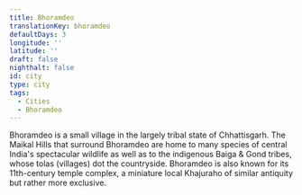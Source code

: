 ```yaml
---
title: Bhoramdeo
translationKey: bhoramdeo
defaultDays: 3
longitude: ''
latitude: ''
draft: false
nighthalt: false
id: city
type: city
tags:
  - Cities
  - Bhoramdeo
---
```

Bhoramdeo is a small village in the largely tribal state of Chhattisgarh. The Maikal Hills that surround Bhoramdeo are home to many species of central India's spectacular wildlife as well as to the indigenous Baiga & Gond tribes, whose tolas (villages) dot the countryside. Bhoramdeo is also known for its 11th-century temple complex, a miniature local Khajuraho of similar antiquity but rather more exclusive. 
